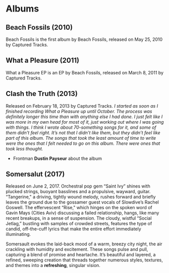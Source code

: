 # Albums

## Beach Fossils (2010)
Beach Fossils is the first album by Beach Fossils, released on May 25, 2010 by Captured Tracks.

## What a Pleasure (2011)
What a Pleasure EP is an EP by Beach Fossils, released on March 8, 2011 by Captured Tracks.

## Clash the Truth (2013)
Released on February 18, 2013 by Captured Tracks. 
*I started as soon as I finished recording What a Pleasure up until October. The process was definitely longer this time than with anything else I had done. I just felt like I was more in my own head for most of it, just working out where I was going with things. I think I wrote about 70-something songs for it, and some of them didn’t feel right. It’s not that I didn’t like them, but they didn’t feel like part of this album. The songs that took the least amount of time to write were the ones that I felt needed to go on this album. There were ones that took less thought.*
- Frontman **Dustin Payseur** about the album

## Somersalut (2017)
Released on June 2, 2017. Orchestral pop gem “Saint Ivy” shines with plucked strings, buoyant basslines and a propulsive, wayward, guitar. “Tangerine," a driving, tightly wound melody, rushes forward and briefly leaves the ground due to the gossamer guest vocals of Slowdive’s Rachel Goswell. The effervescent “Rise," which hinges on the spoken word of Gavin Mays (Cities Aviv) discussing a failed relationship, hangs, like many recent breakups, in a sense of suspension. The cloudy, wistful “Social Jetlag,” bustling with samples of crowded streets, features the type of candid, off-the-cuff lyrics that make the entire effort immediately illuminating.

Somersault evokes the laid-back mood of a warm, breezy city night, the air crackling with humidity and excitement. These songs pulse and pull, capturing a blend of promise and heartache. It’s beautiful and layered, a refined, sweeping creation that threads together numerous styles, textures, and themes into a **refreshing**, singular vision.




